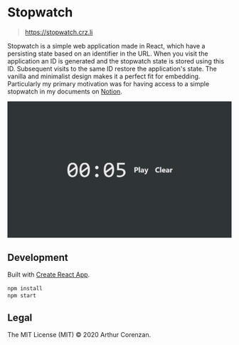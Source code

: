# Stopwatch

> https://stopwatch.crz.li

Stopwatch is a simple web application made in React, which have a persisting state based on an identifier in the URL. When you visit the application an ID is generated and the stopwatch state is stored using this ID. Subsequent visits to the same ID restore the application's state. The vanilla and minimalist design makes it a perfect fit for embedding. Particularly my primary motivation was for having access to a simple stopwatch in my documents on [Notion](https://notion.so).

![A screenshot of the application.](screenshot.png)

## Development

Built with [Create React App](https://github.com/facebook/create-react-app).

```
npm install
npm start
```

## Legal

The MIT License (MIT) © 2020 Arthur Corenzan.
